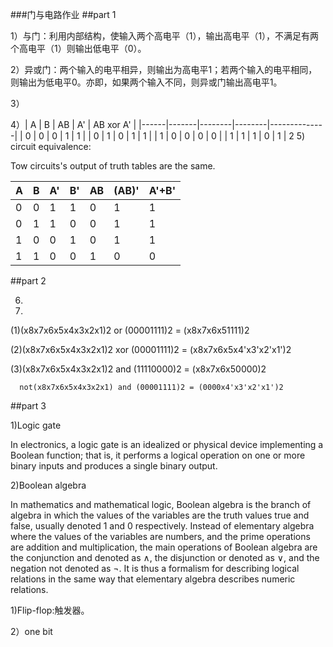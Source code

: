 ###门与电路作业
##part 1

1）与门：利用内部结构，使输入两个高电平（1），输出高电平（1），不满足有两个高电平（1）则输出低电平（0）。

2）异或门：两个输入的电平相异，则输出为高电平1；若两个输入的电平相同，则输出为低电平0。亦即，如果两个输入不同，则异或门输出高电平1。  

3）  

4）|  A   |   B   |   AB   |   A'   |   AB xor A'  |
   |------|-------|--------|--------|--------------|
   |  0   |   0   |    0   |    1   |       1      |
   |  0   |   1   |    0   |    1   |       1      |
   |  1   |   0   |    0   |    0   |       0      |
   |  1   |   1   |    1   |    0   |       1      |
2
5) circuit equivalence:

   Tow circuits's output of truth tables are the same.
  
  
   |  A   |   B   |    A'  |    B'  |    AB    |   (AB)'   |  A'+B'  |
   |------|-------|--------|--------|----------|-----------|---------|
   |  0   |   0   |    1   |    1   |    0     |     1     |    1    |
   |  0   |   1   |    1   |    0   |    0     |     1     |    1    |
   |  1   |   0   |    0   |    1   |    0     |     1     |    1    | 
   |  1   |   1   |    0   |    0   |    1     |     0     |    0    |

   ##part 2

   6)

   7)
   (1)(x8x7x6x5x4x3x2x1)2 or (00001111)2 = (x8x7x6x51111)2

   (2)(x8x7x6x5x4x3x2x1)2 xor (00001111)2 = (x8x7x6x5x4'x3'x2'x1')2

   (3)(x8x7x6x5x4x3x2x1)2 and (11110000)2 = (x8x7x6x50000)2

      not(x8x7x6x5x4x3x2x1) and (00001111)2 = (0000x4'x3'x2'x1')2

##part 3

1)Logic gate

In electronics, a logic gate is an idealized or physical device implementing a Boolean function; that is, it performs a logical operation on one or more binary inputs and produces a single binary output. 

2)Boolean algebra

In mathematics and mathematical logic, Boolean algebra is the branch of algebra in which the values of the variables are the truth values true and false, usually denoted 1 and 0 respectively. Instead of elementary algebra where the values of the variables are numbers, and the prime operations are addition and multiplication, the main operations of Boolean algebra are the conjunction and denoted as ∧, the disjunction or denoted as ∨, and the negation not denoted as ¬. It is thus a formalism for describing logical relations in the same way that elementary algebra describes numeric relations. 

1)Flip-flop:触发器。

2）one bit